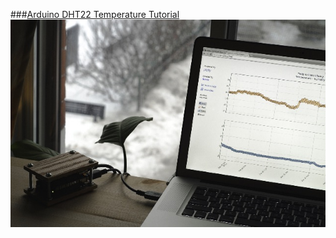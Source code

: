###[Arduino DHT22 Temperature Tutorial](https://plot.ly/arduino/dht22-temperature-tutorial/)	
![Arduino DHT22](../../imgs/arduino-dht22.jpg)
